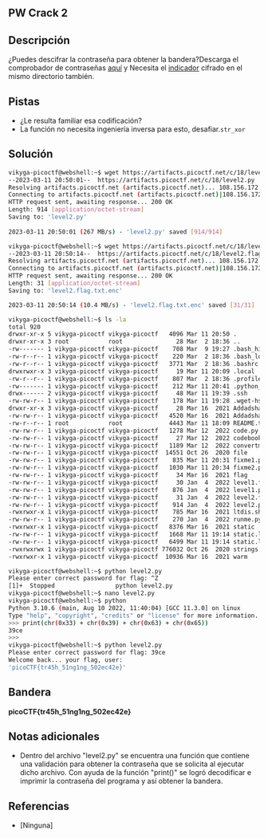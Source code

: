 ## PW Crack 2

## Descripción
¿Puedes descifrar la contraseña para obtener la bandera?Descarga el comprobador de contraseñas [aquí](https://artifacts.picoctf.net/c/18/level2.py) y Necesita el [indicador](https://artifacts.picoctf.net/c/18/level2.flag.txt.enc) cifrado en el mismo directorio también.

## Pistas
* ¿Le resulta familiar esa codificación?
* La función no necesita ingeniería inversa para esto,  desafiar.`str_xor`

## Solución
``` bash 
vikyga-picoctf@webshell:~$ wget https://artifacts.picoctf.net/c/18/level2.py
--2023-03-11 20:50:01--  https://artifacts.picoctf.net/c/18/level2.py
Resolving artifacts.picoctf.net (artifacts.picoctf.net)... 108.156.172.74, 108.156.172.6, 108.156.172.42, ...
Connecting to artifacts.picoctf.net (artifacts.picoctf.net)|108.156.172.74|:443... connected.
HTTP request sent, awaiting response... 200 OK
Length: 914 [application/octet-stream]
Saving to: 'level2.py'
  
2023-03-11 20:50:01 (267 MB/s) - 'level2.py' saved [914/914]

vikyga-picoctf@webshell:~$ wget https://artifacts.picoctf.net/c/18/level2.flag.txt.enc
--2023-03-11 20:50:14--  https://artifacts.picoctf.net/c/18/level2.flag.txt.enc
Resolving artifacts.picoctf.net (artifacts.picoctf.net)... 108.156.172.120, 108.156.172.6, 108.156.172.74, ...
Connecting to artifacts.picoctf.net (artifacts.picoctf.net)|108.156.172.120|:443... connected.
HTTP request sent, awaiting response... 200 OK
Length: 31 [application/octet-stream]
Saving to: 'level2.flag.txt.enc'

2023-03-11 20:50:14 (10.4 MB/s) - 'level2.flag.txt.enc' saved [31/31]

vikyga-picoctf@webshell:~$ ls -la
total 920
drwxr-xr-x 5 vikyga-picoctf vikyga-picoctf   4096 Mar 11 20:50 .
drwxr-xr-x 3 root           root               28 Mar  2 18:36 ..
-rw------- 1 vikyga-picoctf vikyga-picoctf    708 Mar  9 19:27 .bash_history
-rw-r--r-- 1 vikyga-picoctf vikyga-picoctf    220 Mar  2 18:36 .bash_logout
-rw-r--r-- 1 vikyga-picoctf vikyga-picoctf   3771 Mar  2 18:36 .bashrc
drwxrwxr-x 3 vikyga-picoctf vikyga-picoctf     19 Mar 11 20:09 .local
-rw-r--r-- 1 vikyga-picoctf vikyga-picoctf    807 Mar  2 18:36 .profile
-rw------- 1 vikyga-picoctf vikyga-picoctf    212 Mar 11 20:41 .python_history
drwx------ 2 vikyga-picoctf vikyga-picoctf     48 Mar 11 19:39 .ssh
-rw-rw-r-- 1 vikyga-picoctf vikyga-picoctf    178 Mar 11 19:28 .wget-hsts
drwxr-xr-x 3 vikyga-picoctf vikyga-picoctf     28 Mar 16  2021 Addadshashanammu
-rw-rw-r-- 1 vikyga-picoctf vikyga-picoctf   4520 Mar 16  2021 Addadshashanammu.zip
-rw-r--r-- 1 root           root             4443 Mar 11 18:09 README.txt
-rw-rw-r-- 1 vikyga-picoctf vikyga-picoctf   1278 Mar 12  2022 code.py
-rw-rw-r-- 1 vikyga-picoctf vikyga-picoctf     27 Mar 12  2022 codebook.txt
-rw-rw-r-- 1 vikyga-picoctf vikyga-picoctf   1189 Mar 12  2022 convertme.py
-rw-rw-r-- 1 vikyga-picoctf vikyga-picoctf  14551 Oct 26  2020 file
-rw-rw-r-- 1 vikyga-picoctf vikyga-picoctf    835 Mar 11 20:31 fixme1.py
-rw-rw-r-- 1 vikyga-picoctf vikyga-picoctf   1030 Mar 11 20:34 fixme2.py
-rw-rw-r-- 1 vikyga-picoctf vikyga-picoctf     34 Mar 16  2021 flag
-rw-rw-r-- 1 vikyga-picoctf vikyga-picoctf     30 Jan  4  2022 level1.flag.txt.enc
-rw-rw-r-- 1 vikyga-picoctf vikyga-picoctf    876 Jan  4  2022 level1.py
-rw-rw-r-- 1 vikyga-picoctf vikyga-picoctf     31 Jan  4  2022 level2.flag.txt.enc
-rw-rw-r-- 1 vikyga-picoctf vikyga-picoctf    914 Jan  4  2022 level2.py
-rwxrwxr-x 1 vikyga-picoctf vikyga-picoctf    785 Mar 16  2021 ltdis.sh
-rw-rw-r-- 1 vikyga-picoctf vikyga-picoctf    270 Jan  4  2022 runme.py
-rwxrwxr-x 1 vikyga-picoctf vikyga-picoctf   8376 Mar 16  2021 static
-rw-rw-r-- 1 vikyga-picoctf vikyga-picoctf   1668 Mar 11 19:14 static.ltdis.strings.txt
-rw-rw-r-- 1 vikyga-picoctf vikyga-picoctf   6499 Mar 11 19:14 static.ltdis.x86_64.txt
-rwxrwxrwx 1 vikyga-picoctf vikyga-picoctf 776032 Oct 26  2020 strings
-rwxrwxr-x 1 vikyga-picoctf vikyga-picoctf  10936 Mar 16  2021 warm

vikyga-picoctf@webshell:~$ python level2.py 
Please enter correct password for flag: ^Z
[1]+  Stopped                 python level2.py
vikyga-picoctf@webshell:~$ nano level2.py 
vikyga-picoctf@webshell:~$ python
Python 3.10.6 (main, Aug 10 2022, 11:40:04) [GCC 11.3.0] on linux
Type "help", "copyright", "credits" or "license" for more information.
>>> print(chr(0x33) + chr(0x39) + chr(0x63) + chr(0x65))
39ce
>>> 
vikyga-picoctf@webshell:~$ python level2.py 
Please enter correct password for flag: 39ce
Welcome back... your flag, user:
'picoCTF{tr45h_51ng1ng_502ec42e}'
```

## Bandera
**picoCTF{tr45h_51ng1ng_502ec42e}**

## Notas adicionales
* Dentro del archivo "level2.py" se encuentra una función que contiene una validación para obtener la contraseña que se solicita al ejecutar dicho archivo. Con ayuda de la función "print()" se logró decodificar e imprimir la contraseña del programa y así obtener la bandera.

## Referencias
* [Ninguna]